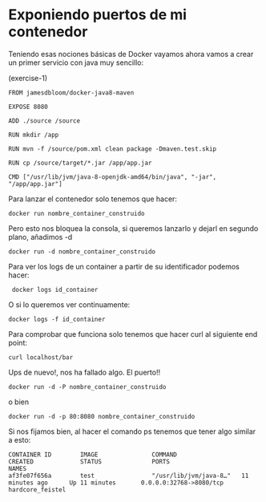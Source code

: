 # Exponiendo puertos de mi contenedor

Teniendo esas nociones básicas de Docker vayamos ahora vamos a crear un primer servicio con java muy sencillo:

(exercise-1)
```
FROM jamesdbloom/docker-java8-maven

EXPOSE 8080

ADD ./source /source

RUN mkdir /app

RUN mvn -f /source/pom.xml clean package -Dmaven.test.skip

RUN cp /source/target/*.jar /app/app.jar

CMD ["/usr/lib/jvm/java-8-openjdk-amd64/bin/java", "-jar", "/app/app.jar"]
```

Para lanzar el contenedor solo tenemos que hacer:

```
docker run nombre_container_construido
```

Pero esto nos bloquea la consola, si queremos lanzarlo y dejarl en segundo plano, añadimos -d

```
docker run -d nombre_container_construido
```

Para ver los logs de un container a partir de su identificador podemos hacer:

```
 docker logs id_container
 ```

 O si lo queremos ver continuamente:

 ```
docker logs -f id_container
````


Para comprobar que funciona solo tenemos que hacer curl al siguiente end point:

```
curl localhost/bar
```

Ups de nuevo!, nos ha fallado algo. El puerto!!

```
docker run -d -P nombre_container_construido
```

o bien

```
docker run -d -p 80:8080 nombre_container_construido
```

Si nos fijamos bien, al hacer el comando ps tenemos que tener algo similar a esto:

```
CONTAINER ID        IMAGE               COMMAND                  CREATED             STATUS              PORTS                     NAMES
af3fe07f656a        test                "/usr/lib/jvm/java-8…"   11 minutes ago      Up 11 minutes       0.0.0.0:32768->8080/tcp   hardcore_feistel
```

